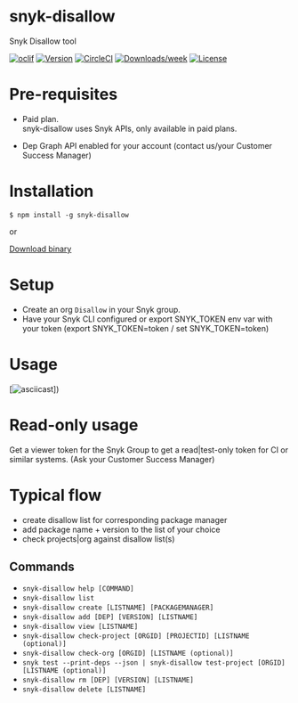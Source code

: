 snyk-disallow
==============

Snyk Disallow tool

[![oclif](https://img.shields.io/badge/cli-oclif-brightgreen.svg)](https://oclif.io)
[![Version](https://img.shields.io/npm/v/snyk-disallow.svg)](https://npmjs.org/package/snyk-disallow)
[![CircleCI](https://circleci.com/gh/snyk-tech-services/snyk-disallow/tree/master.svg?style=shield)](https://circleci.com/gh/snyk-tech-services/snyk-disallow/tree/master)
[![Downloads/week](https://img.shields.io/npm/dw/snyk-disallow.svg)](https://npmjs.org/package/snyk-disallow)
[![License](https://img.shields.io/npm/l/snyk-disallow.svg)](https://github.com/snyk-tech-services/snyk-disallow/blob/master/package.json)

# Pre-requisites
- Paid plan.\
snyk-disallow uses Snyk APIs, only available in paid plans.

- Dep Graph API enabled for your account (contact us/your Customer Success Manager)

# Installation
<!-- usage -->
```sh-session
$ npm install -g snyk-disallow
```
or 

[Download binary](https://github.com/snyk-tech-services/snyk-disallow/releases)

# Setup
- Create an org `Disallow` in your Snyk group.
- Have your Snyk CLI configured or export SNYK_TOKEN env var with your token (export SNYK_TOKEN=token / set SNYK_TOKEN=token)

# Usage

[![asciicast]()])

# Read-only usage
Get a viewer token for the Snyk Group to get a read|test-only token for CI or similar systems. (Ask your Customer Success Manager)

# Typical flow
- create disallow list for corresponding package manager
- add package name + version to the list of your choice
- check projects|org against disallow list(s)

<!-- usagestop -->
## Commands
<!-- commands -->
* `snyk-disallow help [COMMAND]`
* `snyk-disallow list`
* `snyk-disallow create [LISTNAME] [PACKAGEMANAGER]`
* `snyk-disallow add [DEP] [VERSION] [LISTNAME]`
* `snyk-disallow view [LISTNAME]`
* `snyk-disallow check-project [ORGID] [PROJECTID] [LISTNAME (optional)]`
* `snyk-disallow check-org [ORGID] [LISTNAME (optional)]`
* `snyk test --print-deps --json | snyk-disallow test-project [ORGID] [LISTNAME (optional)]`
* `snyk-disallow rm [DEP] [VERSION] [LISTNAME]`
* `snyk-disallow delete [LISTNAME]`


